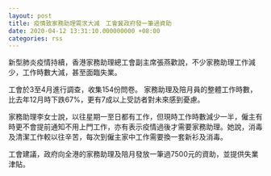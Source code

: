 ```yaml
---
layout: post
title: 疫情致家務助理需求大減　工會冀政府發一筆過資助
date: 2020-04-12 13:31:10.000000000 +08:00
categories: rss
---
```


新型肺炎疫情持續，香港家務助理總工會副主席張燕歡說，不少家務助理工作減少，工作時數大減，甚至面臨失業。

工會於3至4月進行調查，收集154份問卷。 家務助理及陪月員的整體工作時數，比去年12月時下跌67%，更有7成以上受訪者對未來感到憂慮。 

家務助理李女士說，以往星期一至日都有工作，但現時工作時數減少一半，僱主有時更不會提前通知不用上門工作，亦有表示疫情過後才需要家務助理。她說，消毒及清潔工作較以往辛苦，每次到僱主家中工作需要換一套新衫及消毒。

工會建議，政府向全港的家務助理及陪月發放一筆過7500元的資助，並提供失業津貼。
